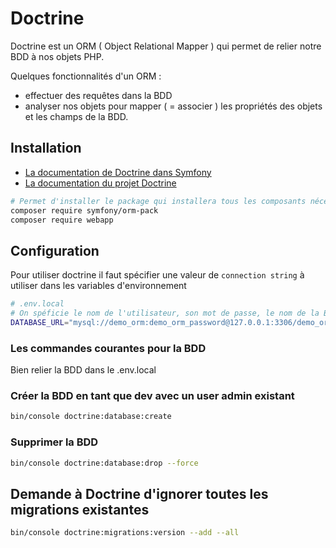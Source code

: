 # Doctrine

Doctrine est un ORM ( Object Relational Mapper ) qui permet de relier notre BDD à nos objets PHP.

Quelques fonctionnalités d'un ORM :

- effectuer des requêtes dans la BDD
- analyser nos objets pour mapper ( = associer ) les propriétés des objets et les champs de la BDD.

## Installation

- [La documentation de Doctrine dans Symfony](https://symfony.com/doc/current/doctrine.html#installing-doctrine)
- [La documentation du projet Doctrine](https://www.doctrine-project.org/)

```sh
# Permet d'installer le package qui installera tous les composants nécessaires à l'utilisation de Doctrine dans Symfony
composer require symfony/orm-pack
composer require webapp
```

## Configuration

Pour utiliser doctrine il faut spécifier une valeur de `connection string` à utiliser dans les variables d'environnement

```sh
# .env.local
# On spéficie le nom de l'utilisateur, son mot de passe, le nom de la BDD, le nom du serveur de BDD ( et son port ) ainsi que la version de mysql utilisée ( pour mysql voir l'exemple ci dessous )
DATABASE_URL="mysql://demo_orm:demo_orm_password@127.0.0.1:3306/demo_orm?serverVersion=mariadb-10.3.32&charset=utf8mb4"
```


### Les commandes courantes pour la BDD

Bien relier la BDD dans le .env.local

### Créer la BDD en tant que dev avec un user admin existant

```sh
bin/console doctrine:database:create
```

### Supprimer la BDD

```sh
bin/console doctrine:database:drop --force
```

## Demande à Doctrine d'ignorer toutes les migrations existantes

```sh
bin/console doctrine:migrations:version --add --all
```